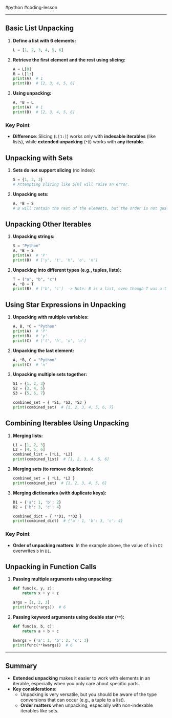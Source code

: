 #python #coding-lesson 

---
## Basic List Unpacking

1. **Define a list with 6 elements:**

   ```python
   L = [1, 2, 3, 4, 5, 6]
   ```

2. **Retrieve the first element and the rest using slicing:**

   ```python
   A = L[0]
   B = L[1:]
   print(A)  # 1
   print(B)  # [2, 3, 4, 5, 6]
   ```

3. **Using unpacking:**

   ```python
   A, *B = L
   print(A)  # 1
   print(B)  # [2, 3, 4, 5, 6]
   ```

### Key Point

- **Difference**: Slicing (`L[1:]`) works only with **indexable iterables** (like lists), while **extended unpacking** (`*B`) works with **any iterable**.

## Unpacking with Sets

1. **Sets do not support slicing** (no index):

   ```python
   S = {1, 2, 3}
   # Attempting slicing like S[0] will raise an error.
   ```

2. **Unpacking sets:**

   ```python
   A, *B = S
   # B will contain the rest of the elements, but the order is not guaranteed.
   ```

## Unpacking Other Iterables

1. **Unpacking strings:**

   ```python
   S = "Python"
   A, *B = S
   print(A)  # 'P'
   print(B)  # ['y', 't', 'h', 'o', 'n']
   ```

2. **Unpacking into different types (e.g., tuples, lists):**

   ```python
   T = ("a", "b", "c")
   A, *B = T
   print(B)  # ['b', 'c']  -> Note: B is a list, even though T was a tuple.
   ```

## Using Star Expressions in Unpacking

1. **Unpacking with multiple variables:**

   ```python
   A, B, *C = "Python"
   print(A)  # 'P'
   print(B)  # 'y'
   print(C)  # ['t', 'h', 'o', 'n']
   ```

2. **Unpacking the last element:**

   ```python
   A, *B, C = "Python"
   print(C)  # 'n'
   ```

3. **Unpacking multiple sets together:**

   ```python
   S1 = {1, 2, 3}
   S2 = {3, 4, 5}
   S3 = {5, 6, 7}

   combined_set = { *S1, *S2, *S3 }
   print(combined_set)  # {1, 2, 3, 4, 5, 6, 7}
   ```

## Combining Iterables Using Unpacking

1. **Merging lists:**

   ```python
   L1 = [1, 2, 3]
   L2 = [4, 5, 6]
   combined_list = [*L1, *L2]
   print(combined_list)  # [1, 2, 3, 4, 5, 6]
   ```

2. **Merging sets (to remove duplicates):**

   ```python
   combined_set = { *L1, *L2 }
   print(combined_set)  # {1, 2, 3, 4, 5, 6}
   ```

3. **Merging dictionaries (with duplicate keys):**

   ```python
   D1 = {'a': 1, 'b': 2}
   D2 = {'b': 3, 'c': 4}

   combined_dict = { **D1, **D2 }
   print(combined_dict)  # {'a': 1, 'b': 3, 'c': 4}
   ```

### Key Point

- **Order of unpacking matters**: In the example above, the value of `b` in `D2` overwrites `b` in `D1`.

## Unpacking in Function Calls

1. **Passing multiple arguments using unpacking:**

   ```python
   def func(x, y, z):
       return x + y + z

   args = [1, 2, 3]
   print(func(*args))  # 6
   ```

2. **Passing keyword arguments using double star (`**`):**

   ```python
   def func(a, b, c):
       return a + b + c

   kwargs = {'a': 1, 'b': 2, 'c': 3}
   print(func(**kwargs))  # 6
   ```

---

## Summary

- **Extended unpacking** makes it easier to work with elements in an iterable, especially when you only care about specific parts.
- **Key considerations**:
   - Unpacking is very versatile, but you should be aware of the type conversions that can occur (e.g., a tuple to a list).
   - **Order matters** when unpacking, especially with non-indexable iterables like sets.